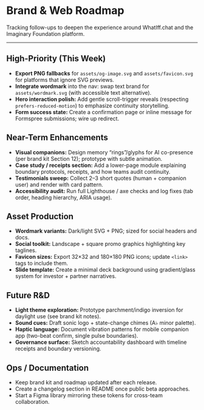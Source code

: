 # Brand & Web Roadmap

Tracking follow-ups to deepen the experience around WhatIff.chat and the Imaginary Foundation platform.

---

## High-Priority (This Week)
- **Export PNG fallbacks** for `assets/og-image.svg` and `assets/favicon.svg` for platforms that ignore SVG previews.
- **Integrate wordmark** into the nav: swap text brand for `assets/wordmark.svg` (with accessible text alternative).
- **Hero interaction polish:** Add gentle scroll-trigger reveals (respecting `prefers-reduced-motion`) to emphasize continuity storytelling.
- **Form success state:** Create a confirmation page or inline message for Formspree submissions; wire up redirect.

## Near-Term Enhancements
- **Visual companions:** Design memory “rings”/glyphs for AI co-presence (per brand kit Section 12); prototype with subtle animation.
- **Case study / receipts section:** Add a lower-page module explaining boundary protocols, receipts, and how teams audit continuity.
- **Testimonials sweep:** Collect 2–3 short quotes (human + companion user) and render with card pattern.
- **Accessibility audit:** Run full Lighthouse / axe checks and log fixes (tab order, heading hierarchy, ARIA usage).

## Asset Production
- **Wordmark variants:** Dark/light SVG + PNG; sized for social headers and docs.
- **Social toolkit:** Landscape + square promo graphics highlighting key taglines.
- **Favicon sizes:** Export 32×32 and 180×180 PNG icons; update `<link>` tags to include them.
- **Slide template:** Create a minimal deck background using gradient/glass system for investor + partner narratives.

## Future R&D
- **Light theme exploration:** Prototype parchment/indigo inversion for daylight use (see brand kit notes).
- **Sound cues:** Draft sonic logo + state-change chimes (A♭ minor palette).
- **Haptic language:** Document vibration patterns for mobile companion app (two-beat confirm, single pulse boundaries).
- **Governance surface:** Sketch accountability dashboard with timeline receipts and boundary versioning.

## Ops / Documentation
- Keep brand kit and roadmap updated after each release.
- Create a changelog section in README once public beta approaches.
- Start a Figma library mirroring these tokens for cross-team collaboration.

